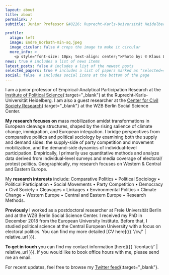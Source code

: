 ```yaml
---
layout: about
title: about
permalink: /
subtitle: Junior Professor &#8226; Ruprecht-Karls-Universität Heidelberg &#8226; WZB Berlin Social Science Center

profile:
  align: left
  image: Endre_Borbath-min-sq.jpeg
  image_cicular: false # crops the image to make it circular
  more_info: >
    <p style="font-size: 10px; text-align: center;">Photo by: © Klaus Landry</p>
news: true # includes a list of news items
latest_posts: false # includes a list of the newest posts
selected_papers: true # includes a list of papers marked as "selected={true}"
social: false  # includes social icons at the bottom of the page
---
```


I am a junior professor of Empirical-Analytical Participation Research at the [Institute of Political Science](https://www.uni-heidelberg.de/politikwissenschaften/){:target="_blank"} at the Ruprecht-Karls-Universität Heidelberg. I am also a guest researcher at the [Center for Civil Society Research](https://www.wzb.eu/en/research/trans-sectoral-research/center-for-civil-society-research){:target="_blank"} at the WZB Berlin Social Science Center.

__My research focuses on__ mass mobilization amidst transformations in European cleavage structures, shaped by the rising salience of climate change, immigration, and European integration. I bridge perspectives from comparative politics and political sociology by examining both the supply and demand sides: the supply-side of party competition and movement mobilization, and the demand-side dynamics of individual-level participation. Empirically, I primarily use quantitative methods and analyze data derived from individual-level surveys and media coverage of electoral/ protest politics. Geographically, my research focuses on Western & Central and Eastern Europe. 

My __research interests__ include: Comparative Politics &#8226; Political Sociology &#8226; Political Participation &#8226; Social Movements &#8226; Party Competition &#8226; Democracy &#8226; Civil Society &#8226; Cleavages &#8226; Linkages &#8226; Environmental Politics &#8226; Climate Change &#8226; Western Europe &#8226; Central and Eastern Europe &#8226; Research Methods.

__Previously__ I worked as a postdoctoral researcher at Freie Universität Berlin and at the WZB Berlin Social Science Center. I received my PhD in December 2018 from the European University Institute. Before that, I studied political science at the Central European University with a focus on electoral politics. You can find my more detailed [CV here]({{ '/cv/' | relative_url }}).

__To get in touch__ you can find my contact information [here]({{ '/contact/' | relative_url }}). If you would like to book office hours with me, please send me an email.

For recent updates, feel free to browse my [Twitter feed](https://twitter.com/eborbath){:target="_blank"}.
